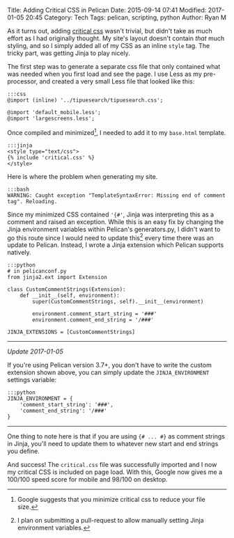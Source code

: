 Title: Adding Critical CSS in Pelican
Date: 2015-09-14 07:41
Modified: 2017-01-05 20:45
Category: Tech
Tags: pelican, scripting, python
Author: Ryan M

As it turns out, adding [critical css][critical css] wasn't trivial, but didn't take as much effort as I had originally thought. My site's layout doesn't contain *that* much styling, and so I simply added all of my CSS as an inline `style` tag. The tricky part, was getting Jinja to play nicely.

The first step was to generate a separate css file that only contained what was needed when you first load and see the page. I use Less as my pre-processor, and created a very small Less file that looked like this:

	:::css
	@import (inline) '../tipuesearch/tipuesearch.css';

	@import 'default_mobile.less';
	@import 'largescreens.less';

Once compiled and minimized[^1], I needed to add it to my `base.html` template.

	:::jinja
	<style type="text/css">
	{% include 'critical.css' %}
	</style>

Here is where the problem when generating my site.

	:::bash
	WARNING: Caught exception "TemplateSyntaxError: Missing end of comment tag". Reloading.

Since my minimized CSS contained `'{#'`, Jinja was interpreting this as a comment and raised an exception. While this is an easy fix by changing the Jinja environment variables within Pelican's generators.py, I didn't want to go this route since I would need to update this[^2] every time there was an update to Pelican. Instead, I wrote a Jinja extension which Pelican supports natively. 

	:::python
	# in pelicanconf.py
    from jinja2.ext import Extension

    class CustomCommentStrings(Extension):
        def __init__(self, environment):
            super(CustomCommentStrings, self).__init__(environment)

            environment.comment_start_string = '###'
            environment.comment_end_string = '/###'

    JINJA_EXTENSIONS = [CustomCommentStrings]

---

*Update 2017-01-05*

If you're using Pelican version 3.7+, you don't have to write the custom extension shown above, you can simply update the `JINJA_ENVIRONMENT` settings variable:

    :::python
    JINJA_ENVIRONMENT = {
        'comment_start_string': '###', 
        'comment_end_string': '/###'
    }

---

One thing to note here is that if you are using `{# ... #}` as comment strings in Jinja, you'll need to update them to whatever new start and end strings you define.

And success! The `critical.css` file was successfully imported and I now my critical CSS is included on page load. With this, Google now gives me a 100/100 speed score for mobile and 98/100 on desktop.


[^1]: Google suggests that you minimize critical css to reduce your file size.

[^2]: I plan on submitting a pull-request to allow manually setting Jinja environment variables.

[critical css]: http://www.smashingmagazine.com/2015/08/understanding-critical-css/
